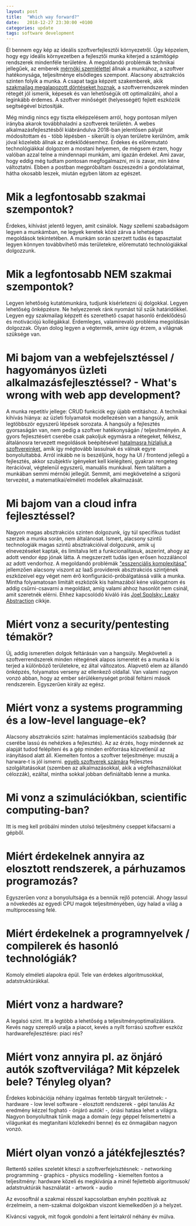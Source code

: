 ```yaml
---
layout: post
title:  "Which way forward?"
date:   2018-12-27 23:30:00 +0100
categories: update
tags: software development
---
```


Él bennem egy kép az ideális szoftverfejlesztői környezetről. Úgy képzelem, hogy egy ideális környezetben
a fejlesztői munka kiterjed a számítógép rendszerek mindenféle területére.
A megoldandó problémák technikai jellegűek, az emberek [mérnöki szemlélettel][whither] állnak a munkához,
a szoftver hatékonysága, teljesítménye elsődleges szempont. Alacsony absztrakciós szinten folyik a munka.
A csapat tagja képzett szakemberek, akik [szakmailag megalapozott döntéseket hoznak][nasa],
a szoftverrendszerek minden rétegét jól ismerik, képesek és van lehetőségük ott optimalizálni, ahol a leginkább érdemes.
A szoftver minőségét (helyességét) fejlett eszközök segítségével biztosítják.

<!--more-->

Még mindig nincs egy tiszta elképzelésem arról, hogy pontosan milyen irányba akarok továbbhaladni a szoftverek területén.
A webes alkalmazásfejlesztésből kiábrándulva 2018-ban jelentősen pályát módosítottam és - több lépésben - sikerült is olyan területre kerülnöm,
amik jóval közelebb állnak az érdeklődésemhez.
Érdekes és előremutató technológiákkal dolgozom a mostani helyemen, de mégsem érzem, hogy valóban azzal telne a mindennapi munkám, ami igazán érdekel.
Ami zavar, hogy eddig még tudtam pontosan megfogalmazni, mi is zavar, min kéne változtatni.
Ebben a postban megpróbáltam összeszedni a gondolataimat, hátha okosabb leszek, miután egyben látom az egészet.

# Mik a legfontosabb szakmai szempontok?
Érdekes, kihívást jelentő legyen, amit csinálok.
Nagy szellemi szabadságom legyen a munkámban, ne legyek keretek közé zárva a lehetséges megoldások tekintetében.
A munkám során szerzett tudás és tapasztalat legyen könnyen továbbvihető más területekre, előremutató technológiákkal dolgozzunk.

# Mik a legfontosabb NEM szakmai szempontok?
Legyen lehetőség kutatómunkára, tudjunk kísérletezni új dolgokkal.
Legyen lehetőség önképzésre.
Ne helyezzenek ránk nyomást túl szűk határidőkkel.
Legyen egy szakmailag képzett és szerethető csapat hasonló érdeklődésű és motivációjú kollégákkal.
Érdemleges, valamirevaló probléma megoldásán dolgozzak. Olyan dolog legyen a végtermék, amire úgy érzem, a világnak szüksége van.

# Mi bajom van a webfejelsztéssel / hagyományos üzleti alkalmazásfejlesztéssel? - What's wrong with web app development?
A munka repetitív jellege: CRUD funkciók egy újabb entitáshoz.
A technikai kihívás hiánya: az üzleti folyamatok modellezésén van a hangsúly, amik legtöbbször egyszerű lépések sorozata.
A hangsúly a fejlesztés gyorsaságán van, nem pedig a szoftver hatékonyságán / teljesítményén.
A gyors fejlesztésért cserébe csak pakoljuk egymásra a rétegeket, félkész, általánosra tervezett megoldások
beépítésével [hatalmasra hízlaljuk a szoftvereinket][handmade], amik így mégtovább lassulnak és válnak egyre bonyolultabbá.
Arról inkább ne is beszéljünk, hogy ha UI / frontend jellegű a fejlesztés, akkor szubjektív igényeket kell kielégíteni,
gyakran rengeteg iterációval, végtelenül egyszerű, manuális munkával.
Nem találtam a munkában semmi mérnöki jellegűt. Semmit, ami megkövetelné a szigorú tervezést, a matematikai/elméleti modellek
alkalmazását.

# Mi bajom van a cloud infra fejlesztéssel?
Nagyon magas absztrakciós szinten dolgozunk, így túl specifikus tudást szerzek a munka során, nem általánosat.
Ismert, alacsony szintű technologiák magas szintű absztrakcióival dolgozunk, amik uj elnevezéseket kaptak,
és limitalva lett a funkcionalitasuk, aszerint, ahogy az adott vendor épp jónak látta.
A megszerzett tudás igen erősen hozzáláncol az adott vendorhoz.
A megoldandó problémák ["esszenciális komplexitása"][tar-pit] jellemzően alacsony viszont az IaaS providerek absztrakciós szintjének eszközeivel
egy véget nem érő konfiguráció-próbálgatássá válik a munka.
Mintha folyamatosan limitált eszközök kis halmazából kéne válogatnom és addig csűrni-csavarni a megoldást, amíg
valami ahhoz hasonlót nem csinál, amit szeretnék elérni.
Ehhez kapcsolódó kiváló írás [Joel Spolsky: Leaky Abstraction][leaky-abstractions] cikkje.

# Miért vonz a security/pentesting témakör?
Új, addig ismeretlen dolgok feltárásán van a hangsúly.
Megköveteli a szoftverrendszerek minden rétegének alapos ismeretét és a munka ki is terjed a különböző területekre, ez által változatos.
Alapvető elem az állandó önképzés, folyamatos verseny az ellenkező oldallal.
Van valami nagyon vonzó abban, hogy az ember sérülékenységet próbál feltárni mások rendszerein.
Egyszerűen király az egész.

# Miért vonz a systems programming és a low-level language-ek?
Alacsony absztrakciós szint: hatalmas implementációs szabadság (bár cserébe lassú és nehézkes a fejlesztés).
Az az érzés, hogy mindennek az alapját tudod felépíteni és a gép minden erőforrása közvetlenül az irányításod alatt áll.
Kiemelten fontos a szoftver teljesítménye: muszáj a harware-t is jól ismerni.
[egyéb szoftverek számára][systems] fejlesztes szolgáltatásokat (szemben az alkalmazásokkal, akik a végfelhasználókat célozzák),
ezáltal, mintha sokkal jobban definiáltabb lenne a munka.

# Mi vonz a szimulációkban, scientific computing-ban?
Itt is meg kell próbálni minden utolsó teljesítmény cseppet kifacsarni a gépből.

# Miért érdekelnek annyira az elosztott rendszerek, a párhuzamos programozás?
Egyszerűen vonz a bonyolultsága és a bennük rejlő potenciál.
Ahogy lassul a növekedés az egyedi CPU magok teljesítményében, úgy halad a világ a multiprocessing felé.

# Miért érdekelnek a programnyelvek / compilerek és hasonló technológiák?
Komoly elméleti alapokra épül. Tele van érdekes algoritmusokkal, adatstruktúrákkal.

# Miért vonz a hardware?
A legalsó szint. Itt a legtöbb a lehetőség a teljesítményoptimalizálásra.
Kevés nagy szereplő uralja a piacot, kevés a nyílt forrású szoftver eszköz hardwarefejlesztésre: piaci rés?

# Miért vonz annyira pl. az önjáró autók szoftvervilága? Mit képzelek bele? Tényleg olyan?
Érdekes kobinációja néhány izgalmas fentebb tárgyalt területnek:
    - hardware
    - low level software
    - elosztott rendszerek
    - gépi tanulás
Az eredmény kézzel fogható - önjáró autók! -, óriási hatása lehet a világra.
Nagyon bonyolultnak tűnik maga a domain (egy géppel felismertetni a világunkat és megtanítani közlekedni benne) és ez önmagában nagyon vonzó.

# Miért olyan vonzó a játékfejlesztés?
Rettentő széles szeletét kiteszi a szoftverfejelsztésnek:
    - networking programming
    - graphics
    - physics modelling
    - kiemelten fontos a teljesítmény: hardware közeli és megkívánja a minél fejlettebb algoritmusok/ adatstruktúrák használatát
    - artwork
    - audio

Az evosoftnál a szakmai résszel kapcsolatban enyhén pozitívak az érzelmeim, a nem-szakmai dolgokban viszont kiemelkedően jó a helyzet.

Kíváncsi vagyok, mit fogok gondolni a fent leírtakról néhány év múlva.

[leaky-abstractions]: https://www.joelonsoftware.com/2002/11/11/the-law-of-leaky-abstractions/
[nasa]: https://mystudentvoices.com/a-look-into-nasas-coding-philosophy-b747957c7f8a
[whither]: https://pdfs.semanticscholar.org/3a6b/0506b8b922d7e6cc933a39dc165b5f34797e.pdf
[handmade]: https://handmade.network/manifesto
[tar-pit]: https://blog.acolyer.org/2015/03/20/out-of-the-tar-pit/
[systems]: https://en.wikipedia.org/wiki/System_programming
